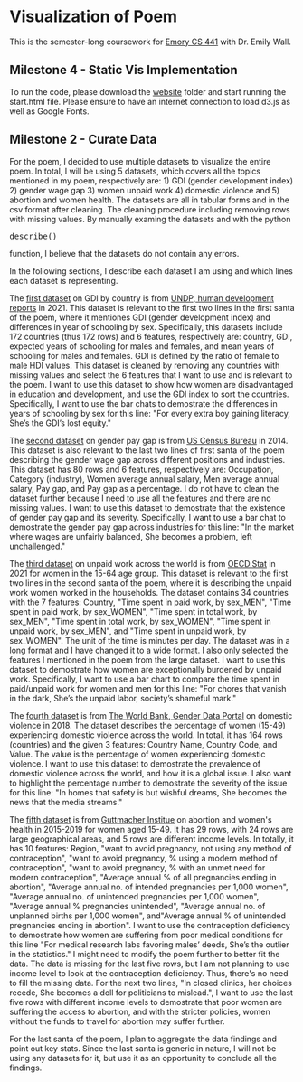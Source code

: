 # Visualization of Poem

This is the semester-long coursework for [Emory CS 441](https://emilywall.github.io/vis/) with Dr. Emily Wall. 

## Milestone 4 - Static Vis Implementation

To run the code, please download the [website](/website) folder and start running the start.html file. Please ensure to have an internet connection to load d3.js as well as Google Fonts. 


## Milestone 2 - Curate Data
For the poem, I decided to use multiple datasets to visualize the entire poem. 
In total, I will be using 5 datasets, which covers all the topics mentioned in my poem, respectively are: 1) GDI (gender development index) 2) gender wage gap 3) women unpaid work 4) domestic violence and 5) abortion and women health. The datasets are all in tabular forms and in the csv format after cleaning. The cleaning procedure including removing rows with missing values. By manually examing the datasets and with the python <pre>describe()</pre> function, I believe that the datasets do not contain any errors. 

In the following sections, I describe each dataset I am using and which lines each dataset is representing. 

The [first dataset](/clean_datasets/gdi_year_schooling.csv) on GDI by country is from [UNDP, human development reports](https://hdr.undp.org/gender-development-index#/indicies/GDI) in 2021. This dataset is relevant to the first two lines in the first santa of the poem, where it mentiones GDI (gender development index) and differences in year of schooling by sex. Specifically, this datasets include 172 countries (thus 172 rows) and 6 features, respectively are: country, GDI, expected years of schooling for males and females, and mean years of schooling for males and females. GDI is defined by the ratio of female to male HDI values. This dataset is cleaned by removing any countries with missing values and select the 6 features that I want to use and is relevant to the poem. I want to use this dataset to show how women are disadvantaged in education and development, and use the GDI index to sort the countries. Specifically, I want to use the bar chats to demostrate the differences in years of schooling by sex for this line: "For every extra boy gaining literacy, She’s the GDI’s lost equity."

The [second dataset](/clean_datasets/gender-pay-gap-US-2014.csv) on gender pay gap is from [US Census Bureau](https://www.census.gov/) in 2014. This dataset is also relevant to the last two lines of first santa of the poem describing the gender wage gap across different positions and industries. This dataset has 80 rows and 6 features, respectively are: Occupation, Category (industry), Women average annual salary, Men average annual salary, Pay gap, and Pay gap as a percentage. I do not have to clean the dataset further because I need to use all the features and there are no missing values. I want to use this dataset to demostrate that the existence of gender pay gap and its severity. Specifically, I want to use a bar chat to demostrate the gender pay gap across industries for this line: "In the market where wages are unfairly balanced, She becomes a problem, left unchallenged."

The [third dataset](/clean_datasets/unpaid_work.csv) on unpaid work across the world is from [OECD.Stat](https://stats.oecd.org/index.aspx?queryid=54757) in 2021 for women in the 15-64 age group. This dataset is relevant to the first two lines in the second santa of the poem, where it is describing the unpaid work women worked in the households. The dataset contains 34 countries with the 7 features: Country, "Time spent in paid work, by sex_MEN", "Time spent in paid work, by sex_WOMEN", "Time spent in total work, by sex_MEN", "Time spent in total work, by sex_WOMEN", "Time spent in unpaid work, by sex_MEN", and "Time spent in unpaid work, by sex_WOMEN". The unit of the time is minutes per day. The dataset was in a long format and I have changed it to a wide format. I also only selected the features I mentioned in the poem from the large dataset. I want to use this dataset to demostrate how women are exceptionally burdened by unpaid work. Specifically, I want to use a bar chart to compare the time spent in paid/unpaid work for women and men for this line: "For chores that vanish in the dark, She’s the unpaid labor, society’s shameful mark."

The [fourth dataset](/clean_datasets/domestic_violence.csv) is from [The World Bank, Gender Data Portal](https://genderdata.worldbank.org/data-stories/overview-of-gender-based-violence/) on domestic violence in 2018. The dataset describes the percentage of women (15-49) experiencing domestic violence across the world. In total, it has 164 rows (countries) and the given 3 features: Country Name, Country Code, and Value. The value is the percentage of women experiencing domestic violence. I want to use this dataset to demostrate the prevalence of domestic violence across the world, and how it is a global issue. I also want to highlight the percentage number to demostrate the severity of the issue for this line: "In homes that safety is but wishful dreams, She becomes the news that the media streams."

The [fifth dataset](/clean_datasets/abortion_and_health.csv) is from [Guttmacher Institue](https://data.guttmacher.org/regions) on abortion and women's health in 2015-2019 for women aged 15-49. It has 29 rows, with 24 rows are large geographical areas, and 5 rows are different income levels. In totally, it has 10 features: Region, "want to avoid pregnancy, not using any method of contraception", "want to avoid pregnancy, % using a modern method of contraception", "want to avoid pregnancy, % with an unmet need for modern contraception", "Average annual % of all pregnancies ending in abortion", "Average annual no. of intended pregnancies per 1,000 women", "Average annual no. of unintended pregnancies per 1,000 women", "Average annual % pregnancies unintended", "Average annual no. of unplanned births per 1,000 women", and"Average annual % of unintended pregnancies ending in abortion". I want to use the contraception deficiency to demostrate how women are suffering from poor medical conditions for this line "For medical research labs favoring males’ deeds, She’s the outlier in the statistics." I might need to modify the poem further to better fit the data. The data is missing for the last five rows, but I am not planning to use income level to look at the contraception deficiency. Thus, there's no need to fill the missing data. For the next two lines, "In closed clinics, her choices recede, She becomes a doll for politicians to mislead.", I want to use the last five rows with different income levels to demostrate that poor women are suffering the access to abortion, and with the stricter policies, women without the funds to travel for abortion may suffer further.

For the last santa of the poem, I plan to aggregate the data findings and point out key stats. Since the last santa is generic in nature, I will not be using any datasets for it, but use it as an opportunity to conclude all the findings.
